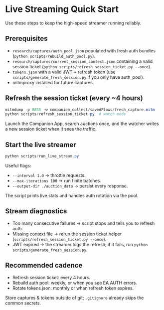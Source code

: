 # Live Streaming Quick Start

Use these steps to keep the high-speed streamer running reliably.

## Prerequisites

- `research/captures/auth_pool.json` populated with fresh auth bundles (`python scripts/rebuild_auth_pool.py`).
- `research/captures/current_session_context.json` containing a valid session ticket (`python scripts/refresh_session_ticket.py --once`).
- `tokens.json` with a valid JWT + refresh token (use `scripts/generate_fresh_session.py` if you only have auth_pool).
- mitmproxy installed for future captures.

## Refresh the session ticket (every ~4 hours)

```powershell
mitmdump -p 8888 -w companion_collect/savedFlows/fresh_capture.mitm
python scripts/refresh_session_ticket.py  # watch mode
```

Launch the Companion App, search auctions once, and the watcher writes a new session ticket when it sees the traffic.

## Start the live streamer

```powershell
python scripts/run_live_stream.py
```

Useful flags:

- `--interval 1.0` → throttle requests.
- `--max-iterations 100` → run finite batches.
- `--output-dir ./auction_data` → persist every response.

The script prints live stats and handles auth rotation via the pool.

## Stream diagnostics

- Too many consecutive failures → script stops and tells you to refresh auth.
- Missing context file → rerun the session ticket helper (`scripts/refresh_session_ticket.py --once`).
- JWT expired → the streamer logs the refresh; if it fails, run `python scripts/generate_fresh_session.py`.

## Recommended cadence

- Refresh session ticket: every 4 hours.
- Rebuild auth pool: weekly, or when you see EA AUTH errors.
- Rotate tokens.json: monthly or when refresh token expires.

Store captures & tokens outside of git; `.gitignore` already skips the common secrets.
